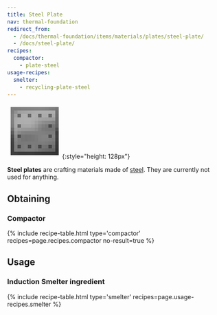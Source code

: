 ```yaml
---
title: Steel Plate
nav: thermal-foundation
redirect_from:
  - /docs/thermal-foundation/items/materials/plates/steel-plate/
  - /docs/steel-plate/
recipes:
  compactor:
    - plate-steel
usage-recipes:
  smelter:
    - recycling-plate-steel
---
```


![Steel plate](/assets/images/thermal-foundation/plate-steel.png){:style="height: 128px"}


**Steel plates** are crafting materials made of [steel](/docs/steel-ingot/).
They are currently not used for anything.


Obtaining
---------

### Compactor
{% include recipe-table.html type='compactor' recipes=page.recipes.compactor no-result=true %}


Usage
-----

### Induction Smelter ingredient
{% include recipe-table.html type='smelter' recipes=page.usage-recipes.smelter %}
